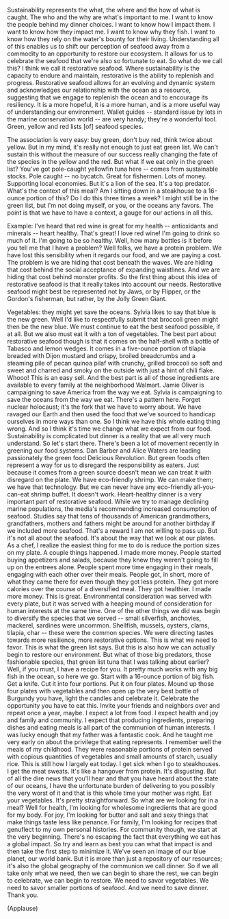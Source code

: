 
Sustainability represents
the what, the where and the how
of what is caught.
The who and the why are what&#39;s important to me.
I want to know the people behind my dinner choices.
I want to know how I impact them.
I want to know how they impact me.
I want to know why they fish.
I want to know how they rely on the water&#39;s bounty
for their living.
Understanding all of this enables us
to shift our perception of seafood
away from a commodity
to an opportunity
to restore our ecosystem.
It allows for us to celebrate the seafood
that we&#39;re also so fortunate to eat.
So what do we call this?
I think we call it restorative seafood.
Where sustainability is the capacity
to endure and maintain,
restorative is the ability to replenish and progress.
Restorative seafood allows for an evolving and dynamic system
and acknowledges our relationship with the ocean
as a resource,
suggesting that we engage to replenish the ocean
and to encourage its resiliency.
It is a more hopeful, it is a more human,
and is a more useful way of understanding our environment.
Wallet guides -- standard issue
by lots in the marine conservation world --
are very handy; they&#39;re a wonderful tool.
Green, yellow and red lists [of] seafood species.

The association is very easy: buy green, don&#39;t buy red,
think twice about yellow.
But in my mind, it&#39;s really not enough
to just eat green list.
We can&#39;t sustain this without the measure of our success
really changing the fate of the species
in the yellow and the red.
But what if we eat only in the green list?
You&#39;ve got pole-caught yellowfin tuna here --
comes from sustainable stocks.
Pole caught -- no bycatch.
Great for fishermen. Lots of money. Supporting local economies.
But it&#39;s a lion of the sea. It&#39;s a top predator.
What&#39;s the context of this meal?
Am I sitting down in a steakhouse to a 16-ounce portion of this?
Do I do this three times a week?
I might still be in the green list,
but I&#39;m not doing myself, or you,
or the oceans any favors.
The point is that we have to have a context,
a gauge for our actions in all this.

Example: I&#39;ve heard that red wine is great for my health --
antioxidants and minerals -- heart healthy.
That&#39;s great! I love red wine!
I&#39;m going to drink so much of it. I&#39;m going to be so healthy.
Well, how many bottles is it
before you tell me that I have a problem?
Well folks, we have a protein problem.
We have lost this sensibility
when it regards our food,
and we are paying a cost.
The problem is we are hiding that cost beneath the waves.
We are hiding that cost
behind the social acceptance of expanding waistlines.
And we are hiding that cost behind monster profits.
So the first thing about this idea of restorative seafood
is that it really takes into account our needs.
Restorative seafood might best be represented
not by Jaws, or by Flipper, or the Gordon&#39;s fisherman,
but rather, by the Jolly Green Giant.

Vegetables:
they might yet save the oceans.
Sylvia likes to say that blue is the new green.
Well I&#39;d like to respectfully submit
that broccoli green might then be the new blue.
We must continue to eat
the best seafood possible, if at all.
But we also must eat it with a ton of vegetables.
The best part about restorative seafood though
is that it comes on the half-shell
with a bottle of Tabasco and lemon wedges.
It comes in a five-ounce portion of tilapia
breaded with Dijon mustard and crispy, broiled breadcrumbs
and a steaming pile of pecan quinoa pilaf
with crunchy, grilled broccoli
so soft and sweet and charred and smoky on the outside
with just a hint of chili flake.
Whooo!
This is an easy sell.
And the best part is all of those ingredients are available
to every family at the neighborhood Walmart.
Jamie Oliver is campaigning
to save America from the way we eat.
Sylvia is campaigning to save the oceans
from the way we eat.
There&#39;s a pattern here.
Forget nuclear holocaust;
it&#39;s the fork that we have to worry about.
We have ravaged our Earth
and then used the food that we&#39;ve sourced
to handicap ourselves in more ways than one.
So I think we have this whole eating thing wrong.
And so I think it&#39;s time
we change what we expect from our food.
Sustainability is complicated
but dinner is a reality that we all very much understand.
So let&#39;s start there.
There&#39;s been a lot of movement recently in greening our food systems.
Dan Barber and Alice Waters
are leading passionately the green food Delicious Revolution.
But green foods often represent
a way for us to disregard
the responsibility as eaters.
Just because it comes from a green source
doesn&#39;t mean we can treat it with disregard on the plate.
We have eco-friendly shrimp.
We can make them; we have that technology.
But we can never have any eco-friendly all-you-can-eat shrimp buffet.
It doesn&#39;t work.
Heart-healthy dinner is a very important part
of restorative seafood.
While we try to manage declining marine populations,
the media&#39;s recommending increased consumption of seafood.
Studies say that tens of thousands
of American grandmothers, grandfathers, mothers and fathers
might be around for another birthday
if we included more seafood.
That&#39;s a reward I am not willing to pass up.
But it&#39;s not all about the seafood.
It&#39;s about the way that we look at our plates.
As a chef, I realize the easiest thing for me to do
is reduce the portion sizes on my plate.
A couple things happened.
I made more money.
People started buying appetizers and salads,
because they knew they weren&#39;t going to fill up on the entrees alone.
People spent more time engaging in their meals,
engaging with each other over their meals.
People got, in short, more of what they came there for
even though they got less protein.
They got more calories over the course of a diversified meal.
They got healthier. I made more money.
This is great.
Environmental consideration was served with every plate,
but it was served with a heaping mound
of consideration for human interests at the same time.
One of the other things we did
was begin to diversify the species that we served --
small silverfish, anchovies, mackerel, sardines were uncommon.
Shellfish, mussels, oysters,
clams, tilapia, char -- these were the common species.
We were directing tastes
towards more resilience, more restorative options.
This is what we need to favor.
This is what the green list says.
But this is also how we can actually begin to restore our environment.
But what of those big predators,
those fashionable species,
that green list tuna that I was talking about earlier?
Well, if you must, I have a recipe for you.
It pretty much works with any big fish in the ocean,
so here we go.
Start with a 16-ounce portion of big fish.
Get a knife. Cut it into four portions.
Put it on four plates.
Mound up those four plates with vegetables
and then open up the very best bottle of Burgundy you have,
light the candles and celebrate it.
Celebrate the opportunity you have to eat this.
Invite your friends and neighbors over
and repeat once a year,
maybe.
I expect a lot from food.
I expect health
and joy and family and community.
I expect that producing ingredients,
preparing dishes and eating meals
is all part of the communion of human interests.
I was lucky enough that my father was a fantastic cook.
And he taught me very early on
about the privilege that eating represents.
I remember well the meals of my childhood.
They were reasonable portions of protein
served with copious quantities of vegetables
and small amounts of starch, usually rice.
This is still how I largely eat today.
I get sick when I go to steakhouses.
I get the meat sweats.
It&#39;s like a hangover from protein.
It&#39;s disgusting.
But of all the dire news that you&#39;ll hear
and that you have heard about the state of our oceans,
I have the unfortunate burden of delivering to you
possibly the very worst of it
and that is this whole time
your mother was right.
Eat your vegetables.
It&#39;s pretty straightforward.
So what are we looking for in a meal?
Well for health, I&#39;m looking for wholesome ingredients
that are good for my body.
For joy, I&#39;m looking for butter and salt
and sexy things that make things taste less like penance.
For family, I&#39;m looking for recipes
that genuflect to my own personal histories.
For community though, we start at the very beginning.
There&#39;s no escaping the fact
that everything we eat has a global impact.
So try and learn as best you can what that impact is
and then take the first step to minimize it.
We&#39;ve seen an image of our blue planet,
our world bank.
But it is more than just a repository of our resources;
it&#39;s also the global geography
of the communion we call dinner.
So if we all take only what we need,
then we can begin to share the rest,
we can begin to celebrate,
we can begin to restore.
We need to savor vegetables.
We need to savor smaller portions of seafood.
And we need to save dinner.
Thank you.

(Applause)

